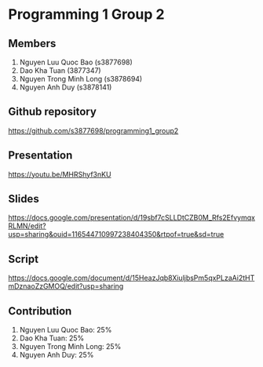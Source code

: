 # Programming 1 Group 2
## Members
1. Nguyen Luu Quoc Bao (s3877698)
2. Dao Kha Tuan (3877347)
3. Nguyen Trong Minh Long (s3878694)
4. Nguyen Anh Duy (s3878141)

## Github repository
https://github.com/s3877698/programming1_group2

## Presentation
https://youtu.be/MHRShyf3nKU

## Slides
https://docs.google.com/presentation/d/19sbf7cSLLDtCZB0M_Rfs2EfvymqxRLMN/edit?usp=sharing&ouid=116544710997238404350&rtpof=true&sd=true

## Script
https://docs.google.com/document/d/15HeazJqb8XiuljbsPm5qxPLzaAi2tHTmDznaoZzGMOQ/edit?usp=sharing

## Contribution
1. Nguyen Luu Quoc Bao: 25% 
2. Dao Kha Tuan: 25% 
3. Nguyen Trong Minh Long: 25% 
4. Nguyen Anh Duy: 25%

